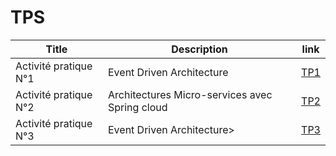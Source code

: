 # TPS

| Title                 | Description                                    | link                                                                                                                       |
| --------------------- | ---------------------------------------------- | -------------------------------------------------------------------------------------------------------------------------- |
| Activité pratique N°1 | Event Driven Architecture                      | [TP1](/TPS%20Systèmes%20Distribués/Activité%20pratique%20N°1%20%20Event%20Driven%20Architecture/)                          |
| Activité pratique N°2 | Architectures Micro-services avec Spring cloud | [TP2](/TPS%20Systèmes%20Distribués/Activité%20pratique%20N°2%20%20Architectures%20Micro-services%20avec%20Spring%20cloud/) |
| Activité pratique N°3 | Event Driven Architecture>                     | [TP3](/TPS%20Systèmes%20Distribués/Activité%20Pratique%20N°3%20-%20Event%20Driven%20Architecture/)                         |
